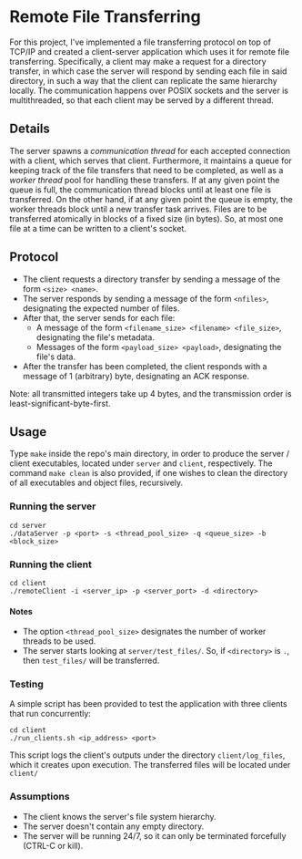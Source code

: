 # Remote File Transferring

For this project, I've implemented a file transferring protocol on top of TCP/IP and created a client-server application which uses it for
remote file transferring. Specifically, a client may make a request for a directory transfer, in which case the server will respond by
sending each file in said directory, in such a way that the client can replicate the same hierarchy locally. The communication happens over
POSIX sockets and the server is multithreaded, so that each client may be served by a different thread. 

## Details

The server spawns a _communication thread_ for each accepted connection with a client, which serves that client. Furthermore, it maintains
a queue for keeping track of the file transfers that need to be completed, as well as a _worker thread_ pool for handling these transfers.
If at any given point the queue is full, the communication thread blocks until at least one file is transferred. On the other hand, if
at any given point the queue is empty, the worker threads block until a new transfer task arrives. Files are to be transferred atomically
in blocks of a fixed size (in bytes). So, at most one file at a time can be written to a client's socket.

## Protocol

- The client requests a directory transfer by sending a message of the form `<size> <name>`.
- The server responds by sending a message of the form `<nfiles>`, designating the expected number of files.
- After that, the server sends for each file:
  - A message of the form `<filename_size> <filename> <file_size>`, designating the file's metadata.
  - Messages of the form `<payload_size> <payload>`, designating the file's data.
- After the transfer has been completed, the client responds with a message of 1 (arbitrary) byte, designating an ACK response.

Note: all transmitted integers take up 4 bytes, and the transmission order is least-significant-byte-first.

## Usage

Type `make` inside the repo's main directory, in order to produce the server / client executables, located under `server` and `client`,
respectively. The command `make clean` is also provided, if one wishes to clean the directory of all executables and object files, recursively.

### Running the server

```
cd server
./dataServer -p <port> -s <thread_pool_size> -q <queue_size> -b <block_size>
```

### Running the client

```
cd client
./remoteClient -i <server_ip> -p <server_port> -d <directory>
```

#### Notes

- The option `<thread_pool_size>` designates the number of worker threads to be used.
- The server starts looking at `server/test_files/`. So, if `<directory>` is `.`, then `test_files/` will be transferred.

### Testing

A simple script has been provided to test the application with three clients that run concurrently:

```
cd client
./run_clients.sh <ip_address> <port>
```

This script logs the client's outputs under the directory `client/log_files`, which it creates upon execution. The transferred files will be
located under `client/`

### Assumptions

- The client knows the server's file system hierarchy.
- The server doesn't contain any empty directory.
- The server will be running 24/7, so it can only be terminated forcefully (CTRL-C or kill).

